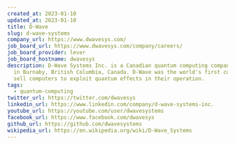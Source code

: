 ```yaml
---
created_at: 2023-01-10
updated_at: 2023-01-10
title: D-Wave
slug: d-wave-systems
company_url: https://www.dwavesys.com/
job_board_url: https://www.dwavesys.com/company/careers/
job_board_provider: lever
job_board_hostname: dwavesys
description: D-Wave Systems Inc. is a Canadian quantum computing company, based
  in Burnaby, British Columbia, Canada. D-Wave was the world's first company to
  sell computers to exploit quantum effects in their operation.
tags:
  - quantum-computing
twitter_url: https://twitter.com/dwavesys
linkedin_url: https://www.linkedin.com/company/d-wave-systems-inc.
youtube_url: https://youtube.com/user/dwavesystems
facebook_url: https://www.facebook.com/dwavesys
github_url: https://github.com/dwavesystems
wikipedia_url: https://en.wikipedia.org/wiki/D-Wave_Systems
---
```

